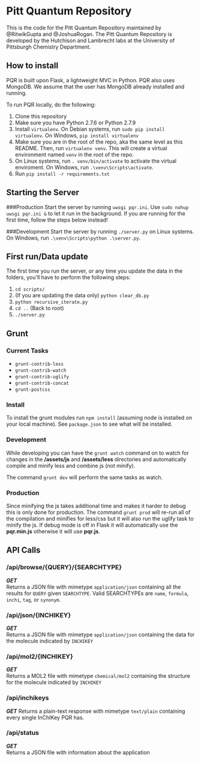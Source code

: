 # Pitt Quantum Repository
This is the code for the Pitt Quantum Repository maintained by @RitwikGupta and @JoshuaRogan.
The Pitt Quantum Repository is developed by the Hutchison and Lambrecht labs at the University of Pittsburgh Chemistry Department.

## How to install
PQR is built upon Flask, a lightweight MVC in Python. PQR also uses MongoDB. We assume that the user has MongoDB already installed and running.

To run PQR locally, do the following:  
1. Clone this repository  
2. Make sure you have Python 2.7.6 or Python 2.7.9  
3. Install `virtualenv`. On Debian systems, run `sudo pip install virtualenv`. On Windows, `pip install virtualenv`  
4. Make sure you are in the root of the repo, aka the same level as this README. Then, run `virtualenv venv`. This will create a virtual environment named `venv` in the root of the repo.  
5. On Linux systems, run `. venv/bin/activate` to activate the virtual enviroment. On Windows, run `.\venv\Scripts\activate`.  
6. Run `pip install -r requirements.txt`  

## Starting the Server
###Production
Start the server by running `uwsgi pqr.ini`. Use `sudo nohup uwsgi pqr.ini &` to let it run in the background. 
If you are running for the first time, follow the steps below instead!

###Development
Start the server by running `./server.py` on Linux systems. On Windows, run `.\venv\Scripts\python .\server.py`. 

## First run/Data update
The first time you run the server, or any time you update the data in the folders, you'll have to perform the following steps:  
1. `cd scripts/`  
2. (If you are updating the data only) `python clear_db.py`  
3. `python recursive_iterate.py`  
4. `cd ..` (Back to root)  
5. `./server.py`  

## Grunt

### Current Tasks
- `grunt-contrib-less`
- `grunt-contrib-watch`
- `grunt-contrib-uglify`
- `grunt-contrib-concat`
- `grunt-postcss`

### Install
To install the grunt modules run `npm install` (assuming node is installed on your local machine). See `package.json` to see what will be installed. 

### Development
While developing you can have the `grunt watch` command on to watch for changes in the **/assets/js** and **/assets/less** directories and automatically compile and minify less and combine js (not minify). 

The command `grunt dev` will perform the same tasks as watch.  

### Production
Since minifying the js takes additional time and makes it harder to debug this is only done for production. The command `grunt prod` will re-run all of the compilation and minifies for less/css but it will also run the uglify task to minify the js. If debug mode is off in Flask it will automatically use the **pqr.min.js** otherwise it will use **pqr.js**. 

## API Calls

### /api/browse/\{QUERY\}/\{SEARCHTYPE\}  
**_GET_**  
Returns a JSON file with mimetype `application/json` containing all the results for `QUERY` given `SEARCHTYPE`. Valid SEARCHTYPEs are `name`, `formula`, `inchi`, `tag`, or `synonym`.  

### /api/json/\{INCHIKEY\}  
**_GET_**  
Returns a JSON file with mimetype `application/json` containing the data for the molecule indicated by `INCHIKEY`  

### /api/mol2/\{INCHIKEY\}  
**_GET_**  
Returns a MOL2 file with mimetype `chemical/mol2` containing the structure for the molecule indicated by `INCHIKEY`  

### /api/inchikeys  
**_GET_**
Returns a plain-text response with mimetype `text/plain` containing every single InChIKey PQR has.

### /api/status  
**_GET_**  
Returns a JSON file with information about the application
